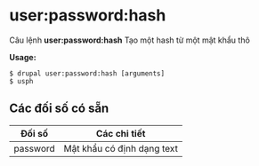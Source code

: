 # user:password:hash
Câu lệnh **user:password:hash** Tạo một hash từ một mật khẩu thô

**Usage:**
```
$ drupal user:password:hash [arguments] 
$ usph  
```

## Các đối số có sẵn
Đối số | Các chi tiết
---------|-------------
password | Mật khẩu có định dạng text
